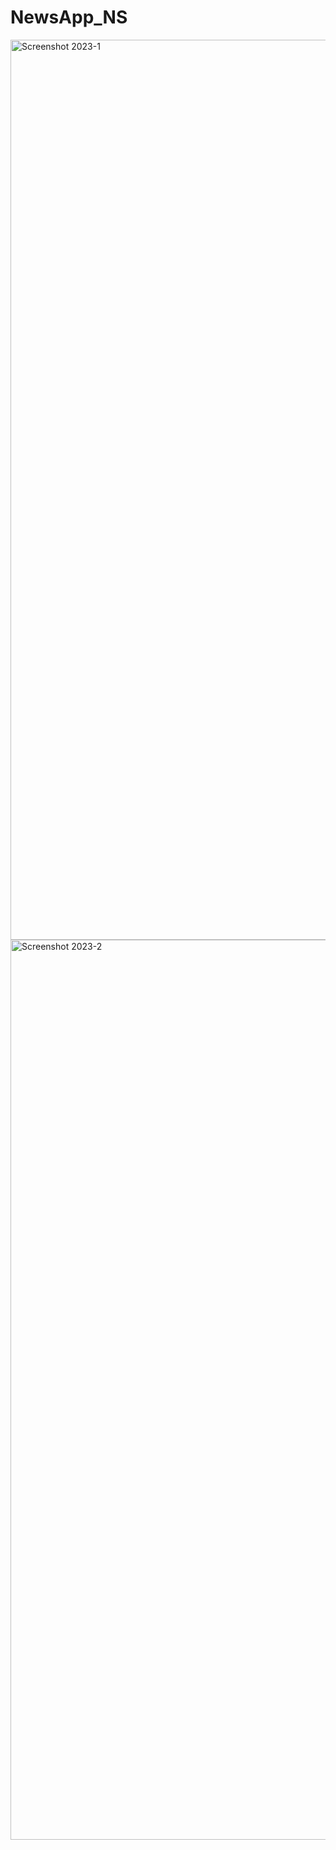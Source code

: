 # NewsApp_NS
<img width="1440" alt="Screenshot 2023-1" src="https://github.com/hasanma1ik/NewsApp_NS/assets/126330616/20fe870c-0937-4008-8eef-d72d75ad4f8d">
<img width="1440" alt="Screenshot 2023-2" src="https://github.com/hasanma1ik/NewsApp_NS/assets/126330616/faf5a0bd-dcc5-48a7-a952-413af5eb29d9">

